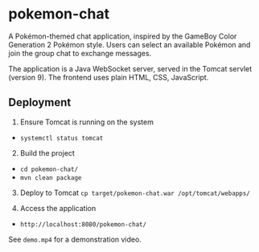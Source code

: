 # pokemon-chat

A Pokémon-themed chat application, inspired by the GameBoy Color Generation 2 Pokémon style. Users can select an available Pokémon and join the group chat to exchange messages.

The application is a Java WebSocket server, served in the Tomcat servlet (version 9). The frontend uses plain HTML, CSS, JavaScript.

## Deployment

1. Ensure Tomcat is running on the system
- `systemctl status tomcat`

2. Build the project
- `cd pokemon-chat/`
- `mvn clean package`

3. Deploy to Tomcat
`cp target/pokemon-chat.war /opt/tomcat/webapps/`

4. Access the application
- `http://localhost:8080/pokemon-chat/`

See `demo.mp4` for a demonstration video.

